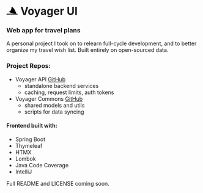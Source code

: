 # <img src="/src/main/resources/static/images/logo.svg" width="30"> Voyager UI
### Web app for travel plans
A personal project I took on to relearn full-cycle development, and to better organize my travel wish list. Built entirely on open-sourced data.

### Project Repos:
- Voyager API <a href='https://github.com/maxinefonua/voyager-api' target='_blank' rel='noopener noreferrer nofollow'>GitHub</a>
    - standalone backend services
    - caching, request limits, auth tokens
- Voyager Commons <a href='https://github.com/maxinefonua/voyager-commons' target='_blank' rel='noopener noreferrer nofollow'>GitHub</a>
    - shared models and utils
    - scripts for data syncing
#### Frontend built with:
- Spring Boot
- Thymeleaf
- HTMX
- Lombok
- Java Code Coverage
- IntelliJ


Full README and LICENSE coming soon.
